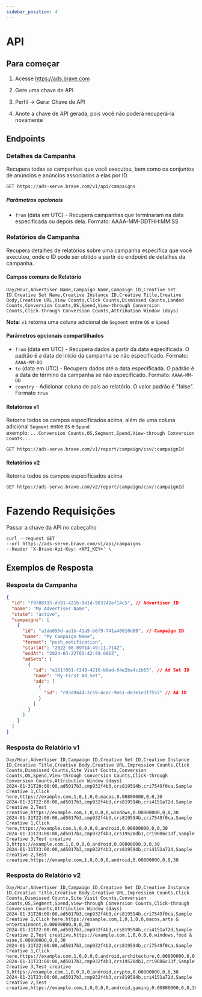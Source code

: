 ```yaml
---
sidebar_position: 4
---
```


# API

## Para começar

1. Acesse https://ads.brave.com

2. Gere uma chave de API
  1. Perfil → Gerar Chave de API
  2. Anote a chave de API gerada, pois você não poderá recuperá-la novamente

## Endpoints

### Detalhes da Campanha

Recupera todas as campanhas que você executou, bem como os conjuntos de anúncios e anúncios associados a elas por ID.

```
GET https://ads-serve.brave.com/v1/api/campaigns
```

##### Parâmetros opcionais

- `from` (data em UTC) - Recupera campanhas que terminaram na data especificada ou depois dela. Formato: AAAA-MM-DDTHH:MM:SS

### Relatórios de Campanha

Recupera detalhes de relatórios sobre uma campanha específica que você executou, onde o ID pode ser obtido a partir do endpoint de detalhes da campanha.

#### Campos comuns de Relatório

```
Day/Hour,Advertiser Name,Campaign Name,Campaign ID,Creative Set ID,Creative Set Name,Creative Instance ID,Creative Title,Creative Body,Creative URL,View Counts,Click Counts,Dismissed Counts,Landed Counts,Conversion Counts,OS,Spend,View-through Conversion Counts,Click-through Conversion Counts,Attribution Window (days)
```

**Nota**: `v1` retorna uma coluna adicional de `Segment` entre `OS` e `Spend`

#### Parâmetros opcionais compartilhados

- `from` (data em UTC) - Recupera dados a partir da data especificada. O padrão é a data de início da campanha se não especificado. Formato: `AAAA-MM-DD`
- `to` (data em UTC) - Recupera dados até a data especificada. O padrão é a data de término da campanha se não especificado. Formato: `AAAA-MM-DD`
- `country` - Adicionar coluna de país ao relatório. O valor padrão é "false". Formato `true`

#### Relatórios v1

Retorna todos os campos especificados acima, além de uma coluna adicional `Segment` entre `OS` e `Spend` <br />
exemplo: `...Conversion Counts,OS,Segment,Spend,View-through Conversion Counts...`

```
GET https://ads-serve.brave.com/v1/report/campaign/csv/:campaignId
```

#### Relatórios v2

Retorna todos os campos especificados acima

```
GET https://ads-serve.brave.com/v2/report/campaign/csv/:campaignId
```

# Fazendo Requisições

Passar a chave da API no cabeçalho

```
curl --request GET
--url https://ads-serve.brave.com/v1/api/campaigns
--header 'X-Brave-Api-Key: <API_KEY>' \
```

## Exemplos de Resposta

### Resposta da Campanha

```json
{
  "id": "f9f88715-db91-421b-9d1d-983742ef14c5", // Advertiser ID
  "name": "My Advertiser Name",
  "state": "active",
  "campaigns": [
    {
      "id": "a3de655d-ae1b-41a5-b6f9-741a40010d00", // Campaign ID
      "name": "My Campaign Name",
      "format": "push_notification",
      "startAt": "2022-08-09T14:49:11.714Z",
      "endAt": "2024-03-22T05:42:49.691Z",
      "adSets": [
        {
          "id": "e161f081-f249-4216-b9ad-64e2ba4c1b65", // Ad Set ID
          "name": "My First Ad Set",
          "ads": [
            {
              "id": "c93d9444-2c59-4cec-9a61-de3e1e3f7552" // Ad ID
            }
          ]
        }
      ]
    }
  ]
}
```

### Resposta do Relatório v1

```
Day/Hour,Advertiser ID,Campaign ID,Creative Set ID,Creative Instance ID,Creative Title,Creative Body,Creative URL,Impression Counts,Click Counts,Dismissed Counts,Site Visit Counts,Conversion Counts,OS,Spend,View-through Conversion Counts,Click-through Conversion Counts,Attribution Window (days)
2024-01-31T20:00:00,ad5017b3,cmp932f4b3,crs819594b,cri7549f0ca,Sample Creative 1,Click here,https://example.com,1,0,1,0,0,macos,0.00800000,0,0,30 
2024-01-31T22:00:00,ad5017b3,cmp932f4b3,crs819594b,cri4151a72d,Sample Creative 2,Test creative,https://example.com,1,0,0,0,0,windows,0.00800000,0,0,30
2024-01-31T22:00:00,ad5017b3,cmp932f4b3,crs819594b,cri7549f0ca,Sample Creative 1,Click here,https://example.com,1,0,0,0,0,android,0.00800000,0,0,30
2024-01-31T23:00:00,ad5017b3,cmp932f4b3,crs19520db1,cri9086c13f,Sample Creative 3,Test creative 3,https://example.com,1,0,0,0,0,android,0.00800000,0,0,30 
2024-01-31T23:00:00,ad5017b3,cmp932f4b3,crs819594b,cri4151a72d,Sample Creative 2,Test creative,https://example.com,1,0,0,0,0,android,0.00800000,0,0,30
```

### Resposta do Relatório v2

```
Day/Hour,Advertiser ID,Campaign ID,Creative Set ID,Creative Instance ID,Creative Title,Creative Body,Creative URL,Impression Counts,Click Counts,Dismissed Counts,Site Visit Counts,Conversion Counts,OS,Segment,Spend,View-through Conversion Counts,Click-through Conversion Counts,Attribution Window (days)
2024-01-31T20:00:00,ad5017b3,cmp932f4b3,crs819594b,cri7549f0ca,Sample Creative 1,Click here,https://example.com,1,0,1,0,0,macos,arts & entertainment,0.00800000,0,0,30 
2024-01-31T22:00:00,ad5017b3,cmp932f4b3,crs819594b,cri4151a72d,Sample Creative 2,Test creative,https://example.com,1,0,0,0,0,windows,food & wine,0.00800000,0,0,30
2024-01-31T22:00:00,ad5017b3,cmp932f4b3,crs819594b,cri7549f0ca,Sample Creative 1,Click here,https://example.com,1,0,0,0,0,android,architecture,0.00800000,0,0,30
2024-01-31T23:00:00,ad5017b3,cmp932f4b3,crs19520db1,cri9086c13f,Sample Creative 3,Test creative 3,https://example.com,1,0,0,0,0,android,crypto,0.00800000,0,0,30 
2024-01-31T23:00:00,ad5017b3,cmp932f4b3,crs819594b,cri4151a72d,Sample Creative 2,Test creative,https://example.com,1,0,0,0,0,android,gaming,0.00800000,0,0,30
```